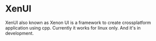 # XenUI
XenUI also known as Xenon UI is a framework to create crossplatform application using cpp. Currently it works for linux only. And it's in development.  